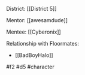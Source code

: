 District: [[District 5]]

Mentor: [[awesamdude]]

Mentee: [[Cyberonix]]

Relationship with Floormates: 
- [[BadBoyHalo]]

#f2 #d5 #character